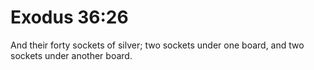# Exodus 36:26

And their forty sockets of silver; two sockets under one board, and two sockets under another board.